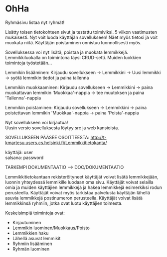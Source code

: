 # OhHa
Ryhmäsivu listaa nyt ryhmät!

Lisätty toisen tietokohteen sivut ja testattu toimiviksi. 5 viikon vaatimusten mukaisesti.
Nyt voit luoda käyttäjän sovellukseen! Näet myös tietosi ja voit muokata niitä. Käyttäjän poistaminen onnistuu luonnollisesti myös.

Sovelluksessa voi nyt lisätä, poistaa ja muokata lemmikkejä. Lemmikkiluokalla on toimintona täysi CRUD-setti.
Muiden luokkien toimintoja työstetään...

Lemmikin lisääminen: Kirjaudu sovellukseen -> Lemmikkini -> Uusi lemmikki -> syötä lemmikin tiedot ja paina tallenna

Lemmikin muokkaaminen: Kirjaudu sovellukseen -> Lemmikkini -> paina muokattavan lemmikin 'Muokkaa'-nappia -> tee muutoksen ja paina 'Tallenna'-nappia

Lemmikin poistaminen: Kirjaudu sovellukseen -> Lemmikkini -> paina poistettavan lemmikin 'Muokkaa'-nappia -> paina 'Poista'-nappia


Nyt sovellukseen voi kirjautua!                                                                                                
Uusin versio sovelluksesta löytyy src ja web kansioista. 

SOVELLUKSEEN PÄÄSEE OSOITTEESTA:
http://t-kmartesu.users.cs.helsinki.fi/Lemmikkitietokanta/

käyttäjä: user                                                                                                                 
salsana: password


TARKEMPI DOKUMENTAATIO --> DOC/DOKUMENTAATIO

Lemmikkitietokantaan rekisteröityneet käyttäjät voivat lisätä lemmikkejään, luonnin yhteydessä lemmikille luodaan oma sivu. Käyttäjät voivat selailla omia ja muiden käyttäjien lemmikkejä ja hakea lemmikkejä esimerkiksi rodun perusteella.
Käyttäjät voivat myös tarkistaa palvelusta käyttäjän lähellä asuvia lemmikkejä postinumeron perusteella. Käyttäjät voivat lisätä lemmikkinsä ryhmiin, jotka ovat luotu käyttäjien toimesta.

Keskeisimpiä toimintoja ovat:
- Kirjautuminen
- Lemmikin luominen/Muokkaus/Poisto
- Lemmikkien haku
- Lähellä asuvat lemmikit
- Ryhmiin lisääminen
- Ryhmän luominen

